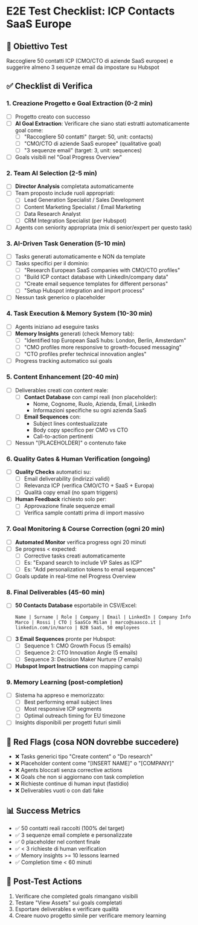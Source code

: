 # E2E Test Checklist: ICP Contacts SaaS Europe

## 🎯 Obiettivo Test
Raccogliere 50 contatti ICP (CMO/CTO di aziende SaaS europee) e suggerire almeno 3 sequenze email da impostare su Hubspot

## ✅ Checklist di Verifica

### 1. **Creazione Progetto e Goal Extraction** (0-2 min)
- [ ] Progetto creato con successo
- [ ] **AI Goal Extraction**: Verificare che siano stati estratti automaticamente goal come:
  - [ ] "Raccogliere 50 contatti" (target: 50, unit: contacts)
  - [ ] "CMO/CTO di aziende SaaS europee" (qualitative goal)
  - [ ] "3 sequenze email" (target: 3, unit: sequences)
- [ ] Goals visibili nel "Goal Progress Overview"

### 2. **Team AI Selection** (2-5 min)
- [ ] **Director Analysis** completata automaticamente
- [ ] Team proposto include ruoli appropriati:
  - [ ] Lead Generation Specialist / Sales Development
  - [ ] Content Marketing Specialist / Email Marketing
  - [ ] Data Research Analyst
  - [ ] CRM Integration Specialist (per Hubspot)
- [ ] Agents con seniority appropriata (mix di senior/expert per questo task)

### 3. **AI-Driven Task Generation** (5-10 min)
- [ ] Tasks generati automaticamente e NON da template
- [ ] Tasks specifici per il dominio:
  - [ ] "Research European SaaS companies with CMO/CTO profiles"
  - [ ] "Build ICP contact database with LinkedIn/company data"
  - [ ] "Create email sequence templates for different personas"
  - [ ] "Setup Hubspot integration and import process"
- [ ] Nessun task generico o placeholder

### 4. **Task Execution & Memory System** (10-30 min)
- [ ] Agents iniziano ad eseguire tasks
- [ ] **Memory Insights** generati (check Memory tab):
  - [ ] "Identified top European SaaS hubs: London, Berlin, Amsterdam"
  - [ ] "CMO profiles more responsive to growth-focused messaging"
  - [ ] "CTO profiles prefer technical innovation angles"
- [ ] Progress tracking automatico sui goals

### 5. **Content Enhancement** (20-40 min)
- [ ] Deliverables creati con content reale:
  - [ ] **Contact Database** con campi reali (non placeholder):
    - Nome, Cognome, Ruolo, Azienda, Email, LinkedIn
    - Informazioni specifiche su ogni azienda SaaS
  - [ ] **Email Sequences** con:
    - Subject lines contestualizzate
    - Body copy specifico per CMO vs CTO
    - Call-to-action pertinenti
- [ ] Nessun "[PLACEHOLDER]" o contenuto fake

### 6. **Quality Gates & Human Verification** (ongoing)
- [ ] **Quality Checks** automatici su:
  - [ ] Email deliverability (indirizzi validi)
  - [ ] Relevanza ICP (verifica CMO/CTO + SaaS + Europa)
  - [ ] Qualità copy email (no spam triggers)
- [ ] **Human Feedback** richiesto solo per:
  - [ ] Approvazione finale sequenze email
  - [ ] Verifica sample contatti prima di import massivo

### 7. **Goal Monitoring & Course Correction** (ogni 20 min)
- [ ] **Automated Monitor** verifica progress ogni 20 minuti
- [ ] Se progress < expected:
  - [ ] Corrective tasks creati automaticamente
  - [ ] Es: "Expand search to include VP Sales as ICP"
  - [ ] Es: "Add personalization tokens to email sequences"
- [ ] Goals update in real-time nel Progress Overview

### 8. **Final Deliverables** (45-60 min)
- [ ] **50 Contacts Database** esportabile in CSV/Excel:
  ```
  Name | Surname | Role | Company | Email | LinkedIn | Company Info
  Marco | Rossi | CTO | SaaSCo Milan | marco@saasco.it | linkedin.com/in/marco | B2B SaaS, 50 employees
  ```
- [ ] **3 Email Sequences** pronte per Hubspot:
  - [ ] Sequence 1: CMO Growth Focus (5 emails)
  - [ ] Sequence 2: CTO Innovation Angle (5 emails)  
  - [ ] Sequence 3: Decision Maker Nurture (7 emails)
- [ ] **Hubspot Import Instructions** con mapping campi

### 9. **Memory Learning** (post-completion)
- [ ] Sistema ha appreso e memorizzato:
  - [ ] Best performing email subject lines
  - [ ] Most responsive ICP segments
  - [ ] Optimal outreach timing for EU timezone
- [ ] Insights disponibili per progetti futuri simili

## 🚨 **Red Flags** (cosa NON dovrebbe succedere)
- ❌ Tasks generici tipo "Create content" o "Do research"
- ❌ Placeholder content come "[INSERT NAME]" o "[COMPANY]"
- ❌ Agents bloccati senza corrective actions
- ❌ Goals che non si aggiornano con task completion
- ❌ Richieste continue di human input (fastidio)
- ❌ Deliverables vuoti o con dati fake

## 📊 **Success Metrics**
- ✅ 50 contatti reali raccolti (100% del target)
- ✅ 3 sequenze email complete e personalizzate
- ✅ 0 placeholder nel content finale
- ✅ < 3 richieste di human verification
- ✅ Memory insights >= 10 lessons learned
- ✅ Completion time < 60 minuti

## 🔄 **Post-Test Actions**
1. Verificare che completed goals rimangano visibili
2. Testare "View Assets" sui goals completati
3. Esportare deliverables e verificare qualità
4. Creare nuovo progetto simile per verificare memory learning